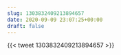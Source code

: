```yaml
---
slug: 1303832409213894657
date: 2020-09-09 23:07:25+00:00
draft: false
---
```


{{< tweet 1303832409213894657 >}}
